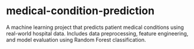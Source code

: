 # medical-condition-prediction
A machine learning project that predicts patient medical conditions using real-world hospital data. Includes data preprocessing, feature engineering, and model evaluation using Random Forest classification.
